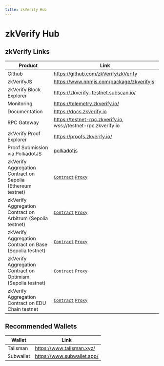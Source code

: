 ```yaml
---
title: zkVerify Hub
---
```


# zkVerify Hub

## zkVerify Links

| Product                                                     | Link                                                                                                                                                                                                             |
| ----------------------------------------------------------- | ---------------------------------------------------------------------------------------------------------------------------------------------------------------------------------------------------------------- |
| Github                                                      | https://github.com/zkVerify/zkVerify                                                                                                                                                                             |
| zkVerifyJS                                                  | https://www.npmjs.com/package/zkverifyjs                                                                                                                                                                         |
| zkVerify Block Explorer                                     | https://zkverify-testnet.subscan.io/                                                                                                                                                                             |
| Monitoring                                                  | https://telemetry.zkverify.io/                                                                                                                                                                                   |
| Documentation                                               | https://docs.zkverify.io                                                                                                                                                                                         |
| RPC Gateway                                                 | https://testnet-rpc.zkverify.io, wss://testnet-rpc.zkverify.io                                                                                                                                                   |
| zkVerify Proof Explorer                                     | https://proofs.zkverify.io/                                                                                                                                                                                      |
| Proof Submission via PolkadotJS                             | [polkadotjs](https://polkadot.js.org/apps/?rpc=wss%3A%2F%2Ftestnet-rpc.zkverify.io%2Fwss#/explorer)                                                                                                              |
| zkVerify Aggregation Contract on Sepolia (Ethereum testnet) | [`Contract`](https://sepolia.etherscan.io/address/0x5a3c35CCC5c05fDeFe5Ecafc15F4B1aC8eF71481) [`Proxy`](https://sepolia.etherscan.io/address/0xEA0A0f1EfB1088F4ff0Def03741Cb2C64F89361E)                         |
| zkVerify Aggregation Contract on Arbitrum (Sepolia testnet) | [`Contract`](https://sepolia.arbiscan.io/address/0x8fDFE115948b54e77134Ff3841a626FAd4E6A661) [`Proxy`](https://sepolia.arbiscan.io/address/0xd007494945580eEb25522c8e0b2fa798B3F0FDE2)                           |
| zkVerify Aggregation Contract on Base (Sepolia testnet)     | [`Contract`](https://sepolia.basescan.org/address/0x312468EbF274F1f584d93d0CCA8458cC91460FC0) [`Proxy`](https://sepolia.basescan.org/address/0x0807C544D38aE7729f8798388d89Be6502A1e8A8)                         |
| zkVerify Aggregation Contract on Optimism (Sepolia testnet) | [`Contract`](https://sepolia-optimism.etherscan.io/address/0xFbA954966Fa27adec13Ba42F96E9F8ec8308a860) [`Proxy`](https://sepolia-optimism.etherscan.io/address/0xBBa17b0Eb3DdF0631c0Cce00E4245E4A2EE49982)       |
| zkVerify Aggregation Contract on EDU Chain testnet          | [`Contract`](https://edu-chain-testnet.blockscout.com/address/0x8fDFE115948b54e77134Ff3841a626FAd4E6A661) [`Proxy`](https://edu-chain-testnet.blockscout.com/address/0xd007494945580eEb25522c8e0b2fa798B3F0FDE2) |

## Recommended Wallets

| Wallet    | Link                       |
| --------- | -------------------------- |
| Talisman  | https://www.talisman.xyz/  |
| Subwallet | https://www.subwallet.app/ |
